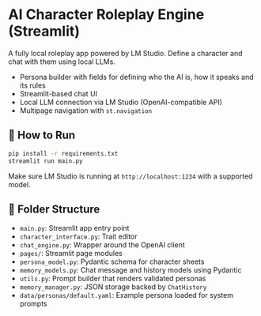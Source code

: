 # AI Character Roleplay Engine (Streamlit)

A fully local roleplay app powered by LM Studio. Define a character and chat with them using local LLMs.

- Persona builder with fields for defining who the AI is, how it speaks and its rules
- Streamlit-based chat UI
- Local LLM connection via LM Studio (OpenAI-compatible API)
- Multipage navigation with `st.navigation`

## 🚀 How to Run

```bash
pip install -r requirements.txt
streamlit run main.py
```

Make sure LM Studio is running at `http://localhost:1234` with a supported model.

## 📂 Folder Structure

- `main.py`: Streamlit app entry point
- `character_interface.py`: Trait editor
- `chat_engine.py`: Wrapper around the OpenAI client
- `pages/`: Streamlit page modules
- `persona_model.py`: Pydantic schema for character sheets
- `memory_models.py`: Chat message and history models using Pydantic
- `utils.py`: Prompt builder that renders validated personas
- `memory_manager.py`: JSON storage backed by `ChatHistory`
- `data/personas/default.yaml`: Example persona loaded for system prompts
